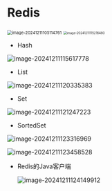 # Redis

<img src="../../../AppData/Roaming/Typora/typora-user-images/image-20241211105114761.png" alt="image-20241211105114761" style="zoom:67%;" />

<img src="../../../AppData/Roaming/Typora/typora-user-images/image-20241211115216480.png" alt="image-20241211115216480" style="zoom: 50%;" />

- Hash

![image-20241211115617778](../../../AppData/Roaming/Typora/typora-user-images/image-20241211115617778.png)

- List

![image-20241211120335383](../../../AppData/Roaming/Typora/typora-user-images/image-20241211120335383.png)

- Set

![image-20241211121247223](../../../AppData/Roaming/Typora/typora-user-images/image-20241211121247223.png)

- SortedSet

![image-20241211123316969](../../../AppData/Roaming/Typora/typora-user-images/image-20241211123316969.png)

![image-20241211123458528](../../../AppData/Roaming/Typora/typora-user-images/image-20241211123458528.png)



- Redis的Java客户端

  ![image-20241211124149912](../../../AppData/Roaming/Typora/typora-user-images/image-20241211124149912.png)